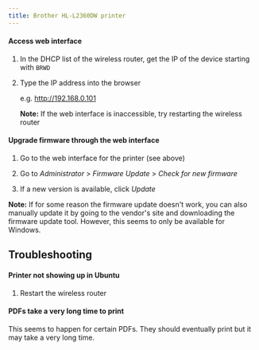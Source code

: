 ```yaml
---
title: Brother HL-L2360DW printer
---
```


#### Access web interface

1. In the DHCP list of the wireless router, get the IP of the device starting with `BRWD`

1. Type the IP address into the browser

    e.g. http://192.168.0.101

    **Note:** If the web interface is inaccessible, try restarting the wireless router


#### Upgrade firmware through the web interface

1. Go to the web interface for the printer (see above)

1. Go to *Administrator* > *Firmware Update* > *Check for new firmware*

1. If a new version is available, click *Update*

**Note:** If for some reason the firmware update doesn't work, you can also manually update it by going to the vendor's site and downloading the firmware update tool. However, this seems to only be available for Windows.



## Troubleshooting

#### Printer not showing up in Ubuntu

1. Restart the wireless router


#### PDFs take a very long time to print

This seems to happen for certain PDFs. They should eventually print but it may take a very long time.
